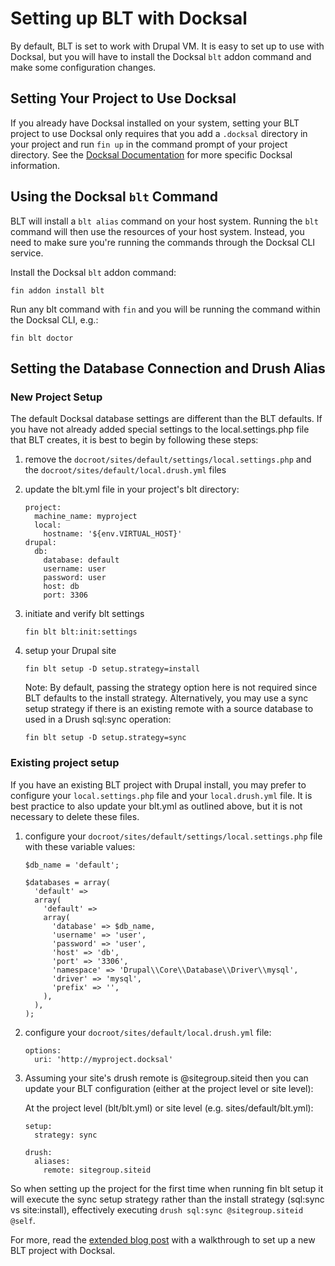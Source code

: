 # Setting up BLT with Docksal

By default, BLT is set to work with Drupal VM. It is easy to set up to use with Docksal, but
you will have to install the Docksal `blt` addon command and make some configuration changes.

## Setting Your Project to Use Docksal

If you already have Docksal installed on your system, setting your BLT project to use Docksal only
requires that you add a `.docksal` directory in your project and run `fin up` in the command prompt
of your project directory. See the [Docksal Documentation](https://docs.docksal.io) for more specific
Docksal information.

## Using the Docksal `blt` Command

BLT will install a `blt alias` command on your host system. Running the `blt` command will
then use the resources of your host system. Instead, you need to make sure you're running
the commands through the Docksal CLI service.

Install the Docksal `blt` addon command:
```
fin addon install blt
```

Run any blt command with `fin` and you will be running the command within the Docksal CLI, e.g.:
```
fin blt doctor
```


## Setting the Database Connection and Drush Alias

### New Project Setup

The default Docksal database settings are different than the BLT defaults. If you have not already
added special settings to the local.settings.php file that BLT creates, it is best to begin by
following these steps:

1. remove the `docroot/sites/default/settings/local.settings.php` and the `docroot/sites/default/local.drush.yml` files
2. update the blt.yml file in your project's blt directory:

    ```
    project:
      machine_name: myproject
      local:
        hostname: '${env.VIRTUAL_HOST}'
    drupal:
      db:
        database: default
        username: user
        password: user
        host: db
        port: 3306
    ```
3. initiate and verify blt settings
    ```
    fin blt blt:init:settings
    ```
4. setup your Drupal site
    ```
    fin blt setup -D setup.strategy=install
    ```

    Note: By default, passing the strategy option here is not required since BLT defaults to the install strategy. 
    Alternatively, you may use a sync setup strategy if there is an existing remote with a source database to used in a Drush sql:sync operation:
    ```
    fin blt setup -D setup.strategy=sync
    ```

### Existing project setup
If you have an existing BLT project with Drupal install, you may prefer to configure your `local.settings.php`
file and your `local.drush.yml` file. It is best practice to also update your blt.yml as outlined above, but
it is not necessary to delete these files.

1. configure your `docroot/sites/default/settings/local.settings.php` file with these variable values:

    ```
    $db_name = 'default';

    $databases = array(
      'default' =>
      array(
        'default' =>
        array(
          'database' => $db_name,
          'username' => 'user',
          'password' => 'user',
          'host' => 'db',
          'port' => '3306',
          'namespace' => 'Drupal\\Core\\Database\\Driver\\mysql',
          'driver' => 'mysql',
          'prefix' => '',
        ),
      ),
    );
    ```
2. configure your `docroot/sites/default/local.drush.yml` file:
    ```
    options:
      uri: 'http://myproject.docksal'
    ```
3. Assuming your site's drush remote is @sitegroup.siteid then you can update your BLT configuration (either at the project level or site level):

    At the project level (blt/blt.yml) or site level (e.g. sites/default/blt.yml):
    ```
    setup:
      strategy: sync

    drush:
      aliases:
        remote: sitegroup.siteid
    ```
So when setting up the project for the first time when running fin blt setup it will execute the sync setup strategy rather than the install strategy
(sql:sync vs site:install), effectively executing
`drush sql:sync @sitegroup.siteid @self`.

For more, read the [extended blog post](https://blog.docksal.io/docksal-and-acquia-blt-1552540a3b9f) with a walkthrough to set up a new BLT project with Docksal.
